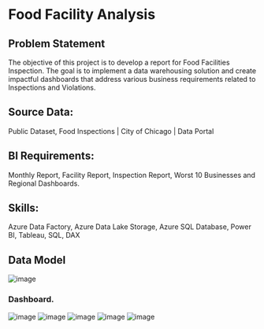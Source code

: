 # Food Facility Analysis

## Problem Statement

The objective of this project is to develop a report for Food Facilities Inspection. The goal is to implement a data warehousing solution and create impactful dashboards that address various business requirements related to Inspections and Violations.

## Source Data: 
Public Dataset, Food Inspections | City of Chicago | Data Portal

## BI Requirements:
Monthly Report, Facility Report, Inspection Report,  Worst 10 Businesses and Regional Dashboards.

## Skills:
Azure Data Factory, Azure Data Lake Storage, Azure SQL Database, Power BI, Tableau, SQL,  DAX

## Data Model
![image](https://github.com/user-attachments/assets/0da3a9d8-8006-4939-8e0a-7edbd293c16f)

### Dashboard.

![image](https://github.com/user-attachments/assets/19bc819c-43eb-4059-915f-351da5c99a54)
![image](https://github.com/user-attachments/assets/e330fa73-9cf3-4e7c-a109-5987ba753aa6)
![image](https://github.com/user-attachments/assets/ba4851af-2e0e-4679-923d-92a0fb5fdee4)
![image](https://github.com/user-attachments/assets/d2c4c2da-f293-4e34-b01b-8394c334604a)
![image](https://github.com/user-attachments/assets/ea05d2a8-73ed-4fd7-8590-61bd92ce38e2)
